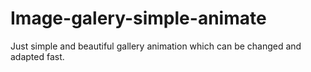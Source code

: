 # Image-galery-simple-animate
 Just simple and  beautiful gallery animation which can be changed and adapted fast.
